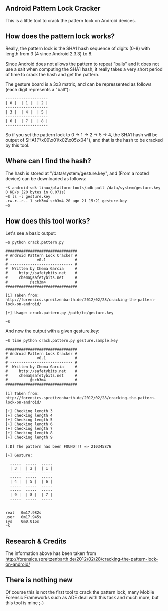 ## Android Pattern Lock Cracker
This is a little tool to crack the pattern lock on Android devices.


## How does the pattern lock works?

Really, the pattern lock is the SHA1 hash sequence of digits (0-8) with length from 3 (4 since Android 2.3.3) to 8.

Since Android does not allows the pattern to repeat "balls" and it does not use a salt when computing the SHA1 hash, it really takes a very short period of time to crack the hash and get the pattern.

The gesture board is a 3x3 matrix, and can be repressented as follows (each digit represents a "ball"):

    -------------------
    | 0 |  | 1 |  | 2 |
    -------------------
    | 3 |  | 4 |  | 5 |
    -------------------
    | 6 |  | 7 |  | 8 |
    -------------------

So if you set the pattern lock to 0 -> 1 -> 2 -> 5 -> 4, the SHA1 hash will be output of SHA1("\x00\x01\x02\x05\x04"), and that is the hash to be cracked by this tool.


## Where can I find the hash?

The hash is stored at "/data/system/gesture.key", and (From a rooted device) can be downloaded as follows:

    ~$ android-sdk-linux/platform-tools/adb pull /data/system/gesture.key
    0 KB/s (20 bytes in 0.071s)
    ~$ ls -l gesture.key
    -rw-r--r-- 1 sch3m4 sch3m4 20 ago 21 15:21 gesture.key
    ~$


## How does this tool works?

Let's see a basic output:

    ~$ python crack.pattern.py 
    
    ################################
    # Android Pattern Lock Cracker #
    #             v0.1             #
    # ---------------------------- #
    #  Written by Chema Garcia     #
    #     http://safetybits.net    #
    #     chema@safetybits.net     #
    #          @sch3m4             #
    ################################
    
    [i] Taken from: http://forensics.spreitzenbarth.de/2012/02/28/cracking-the-pattern-lock-on-android/
    
    [+] Usage: crack.pattern.py /path/to/gesture.key
    
    ~$ 

And now the output with a given gesture.key:

    ~$ time python crack.pattern.py gesture.sample.key 
    
    ################################
    # Android Pattern Lock Cracker #
    #             v0.1             #
    # ---------------------------- #
    #  Written by Chema Garcia     #
    #     http://safetybits.net    #
    #     chema@safetybits.net     #
    #          @sch3m4             #
    ################################
    
    [i] Taken from: http://forensics.spreitzenbarth.de/2012/02/28/cracking-the-pattern-lock-on-android/
    
    [+] Checking length 3
    [+] Checking length 4
    [+] Checking length 5
    [+] Checking length 6
    [+] Checking length 7
    [+] Checking length 8
    [+] Checking length 9
    
    [:D] The pattern has been FOUND!!! => 210345876
    
    [+] Gesture:
    
      -----  -----  -----
      | 3 |  | 2 |  | 1 |  
      -----  -----  -----
      -----  -----  -----
      | 4 |  | 5 |  | 6 |  
      -----  -----  -----
      -----  -----  -----
      | 9 |  | 8 |  | 7 |  
      -----  -----  -----
    
    
    real   0m17.982s
    user   0m17.945s
    sys    0m0.016s
    ~$


## Research & Credits

The information above has been taken from http://forensics.spreitzenbarth.de/2012/02/28/cracking-the-pattern-lock-on-android/


## There is nothing new

Of course this is not the first tool to crack the pattern lock, many Mobile Forensic Frameworks such as ADE deal with this task and much more, but this tool is mine ;-)
